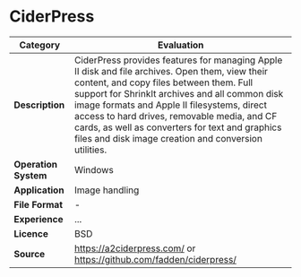 # CiderPress

| Category | Evaluation |
| --- | --- |
| **Description**  | CiderPress provides features for managing Apple II disk and file archives. Open them, view their content, and copy files between them. Full support for ShrinkIt archives and all common disk image formats and Apple II filesystems, direct access to hard drives, removable media, and CF cards, as well as converters for text and graphics files and disk image creation and conversion utilities. |
| **Operation System**  | Windows  |
| **Application**  | Image handling  |
| **File Format** | - |
| **Experience** | ... |
| **Licence** | BSD |
| **Source** | https://a2ciderpress.com/ or https://github.com/fadden/ciderpress/ |
